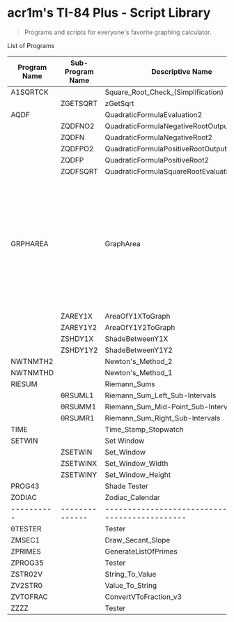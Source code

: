 # acr1m's TI-84 Plus - Script Library

> Programs and scripts for everyone's favorite graphing calculator. 	

List of Programs

| Program Name | Sub-Program Name | Descriptive Name | Description |
|----|----|----|----|
| A1SQRTCK |              | Square_Root_Check_(Simplification) |
|          | ZGETSQRT     | zGetSqrt |
| AQDF     |              | QuadraticFormulaEvaluation2| 
|          | ZQDFNO2      | QuadraticFormulaNegativeRootOutput_Second |
|          | ZQDFN        | QuadraticFormulaNegativeRoot2 |
|          | ZQDFPO2      | QuadraticFormulaPositiveRootOutput_Second |
|          | ZQDFP        | QuadraticFormulaPositiveRoot2 |
|          | ZQDFSQRT     | QuadraticFormulaSquareRootEvaluation |
| GRPHAREA |              | GraphArea | Evaluates and Graphs the Area from X-Axis to value of Y1, Y1 to Y2, or Both. Also provides options to set the window and choose shading styles.
|          | ZAREY1X      | AreaOfY1XToGraph |
|          | ZAREY1Y2     | AreaOfY1Y2ToGraph |
|          | ZSHDY1X      | ShadeBetweenY1X |
|          | ZSHDY1Y2     | ShadeBetweenY1Y2 |
| NWTNMTH2 |              | Newton's_Method_2 |
| NWTNMTHD |              | Newton's_Method_1 |
| RIESUM   |              | Riemann_Sums |
|          | θRSUML1      | Riemann_Sum_Left_Sub-Intervals |
|          | θRSUMM1      | Riemann_Sum_Mid-Point_Sub-Intervals |
|          | θRSUMR1      | Riemann_Sum_Right_Sub-Intervals |
| TIME     |              | Time_Stamp_Stopwatch |
| SETWIN   |              | Set Window |
|          | ZSETWIN      | Set_Window |
|          | ZSETWINX     | Set_Window_Width |
|          | ZSETWINY     | Set_Window_Height |
| PROG43   |              | Shade Tester |
| ZODIAC   |              | Zodiac_Calendar |
|----------|--------------|----------------------------------------------------|
| θTESTER  |              | Tester |
| ZMSEC1   |              | Draw_Secant_Slope |
| ZPRIMES  |              | GenerateListOfPrimes |
| ZPROG35  |              | Tester |
| ZSTR02V  |              | String_To_Value |
| ZV2STR0  |              | Value_To_String |
| ZVTOFRAC |              | ConvertVToFraction_v3 |
| ZZZZ     |              | Tester |
